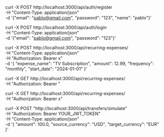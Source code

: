 curl -X POST http://localhost:3000/api/auth/register \
-H "Content-Type: application/json" \
-d '{"email": "pablo@gmail.com", "password": "123", "name": "pablo"}'

curl -X POST http://localhost:3000/api/auth/login \
-H "Content-Type: application/json" \
-d '{"email": "pablo@gmail.com", "password": "123"}'   

curl -X POST http://localhost:3000/api/recurring-expenses/ \
-H "Content-Type: application/json" \
-H "Authorization: Bearer x" \
-d '{
  "expense_name": "TV Subscription",
  "amount": 12.99,
  "frequency": "monthly",
  "start_date": "2024-01-01"
}'

curl -X GET http://localhost:3000/api/recurring-expenses/ \
-H "Authorization: Bearer "

curl -X GET http://localhost:3000/api/recurring-expenses/ \
-H "Authorization: Bearer x"

curl -X POST "http://localhost:3000/api/transfers/simulate" \
-H "Authorization: Bearer YOUR_JWT_TOKEN" \
-H "Content-Type: application/json" \
-d '{
    "amount": 100.0,
    "source_currency": "USD",
    "target_currency": "EUR"
}'
